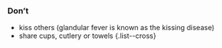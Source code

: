 ### Don’t

- kiss others (glandular fever is known as the kissing disease)
- share cups, cutlery or towels
{.list--cross}
